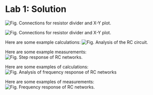 # Lab 1: Solution




![Fig. Connections for resistor divider and X-Y plot. ](img/Ramp_X_Y_Resistor_Divider_Circuit.png)

![Fig. Connections for resistor divider and X-Y plot. ](img/Ramp_X_Y_Resistor_Divider_Result.png)

Here are some example calculations:
![Fig. Analysis of the RC circuit.](<img/Calculation_and_Analysis_of_RC_networks.png>)

Here are some example measurements:
![Fig. Step response of RC networks.](img/Step_Response_of_RC.png)

Here are some examples of calculations:
![Fig. Analysis of frequency response of RC networks](<img/Analysis_frequency_response_of_RC_networks.png>)

Here are some examples of measurements:
![Fig. Frequency response of RC networks. ](img/Frequency_Response_of_RC.png)